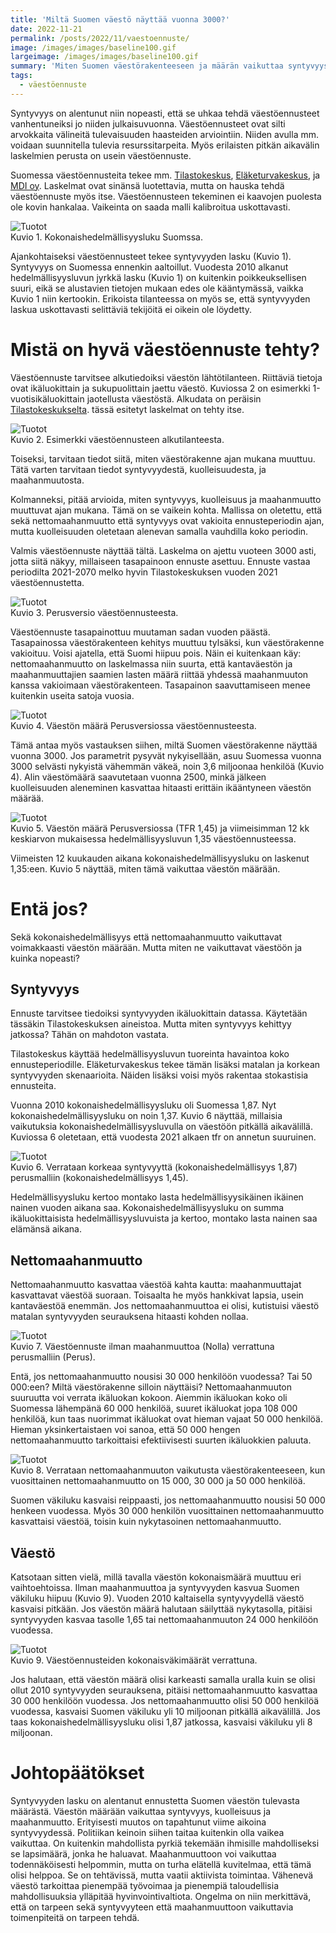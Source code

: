 ```yaml
---
title: 'Miltä Suomen väestö näyttää vuonna 3000?'
date: 2022-11-21
permalink: /posts/2022/11/vaestoennuste/
image: /images/images/baseline100.gif
largeimage: /images/images/baseline100.gif
summary: 'Miten Suomen väestörakenteeseen ja määrän vaikuttaa syntyvyys? Entä maahanmuutto? Ja millainen väestörakenne Suomessa on vuonna 3000?'
tags:
  - väestöennuste
---
```


Syntyvyys on alentunut niin nopeasti, että se uhkaa tehdä väestöennusteet vanhentuneiksi jo niiden julkaisuvuonna.
Väestöennusteet ovat silti arvokkaita välineitä tulevaisuuden haasteiden arviointiin. Niiden avulla mm. voidaan
suunnitella tulevia resurssitarpeita. Myös erilaisten pitkän aikavälin laskelmien perusta on usein väestöennuste.

Suomessa väestöennusteita tekee mm. [Tilastokeskus](https://stat.fi/tilasto/vaenn), 
[Eläketurvakeskus](https://www.etk.fi/tutkimus-tilastot-ja-ennusteet/ennustelaskelmat/pitkan-aikavalin-laskelmat/), 
ja [MDI oy](https://www.mdi.fi/ennuste2040/). Laskelmat ovat sinänsä
luotettavia, mutta on hauska tehdä väestöennuste myös itse. 
Väestöennusteen tekeminen ei kaavojen puolesta ole kovin hankalaa. Vaikeinta on saada malli
kalibroitua uskottavasti.

![Tuotot](/images/demog/tfr.png)<br>
Kuvio 1. Kokonaishedelmällisyysluku Suomssa.

Ajankohtaiseksi väestöennusteet tekee syntyvyyden lasku (Kuvio 1). Syntyvyys on Suomessa ennenkin aaltoillut.
Vuodesta 2010 alkanut hedelmällisyysluvun jyrkkä lasku (Kuvio 1) on kuitenkin poikkeuksellisen suuri, eikä
se alustavien tietojen mukaan edes ole kääntymässä, vaikka Kuvio 1 niin kertookin. Erikoista tilanteessa on 
myös se, että syntyvyyden laskua uskottavasti selittäviä tekijöitä ei oikein ole löydetty.

Mistä on hyvä väestöennuste tehty?
=====

Väestöennuste tarvitsee alkutiedoiksi väestön lähtötilanteen. Riittäviä tietoja ovat
ikäluokittain ja sukupuolittain jaettu väestö. Kuviossa 2 on esimerkki 1-vuotisikäluokittain
jaotellusta väestöstä. Alkudata on peräisin [Tilastokeskukselta](https://stat.fi/).
tässä esitetyt laskelmat on tehty itse.

![Tuotot](/images/demog/baseline_stop2022.png)<br>
Kuvio 2. Esimerkki väestöennusteen alkutilanteesta.

Toiseksi, tarvitaan tiedot siitä, miten väestörakenne ajan mukana muuttuu. Tätä varten 
tarvitaan tiedot syntyvyydestä, kuolleisuudesta, ja maahanmuutosta. 

Kolmanneksi, pitää arvioida, miten syntyvyys, kuolleisuus ja maahanmuutto muuttuvat ajan mukana.
Tämä on se vaikein kohta. Mallissa on oletettu, että sekä nettomaahanmuutto että syntyvyys 
ovat vakioita ennusteperiodin ajan, mutta kuolleisuuden oletetaan alenevan samalla vauhdilla koko periodin.

Valmis väestöennuste näyttää tältä. Laskelma on ajettu vuoteen 3000 asti, jotta siitä näkyy, millaiseen tasapainoon
ennuste asettuu. Ennuste vastaa periodilta 2021-2070 melko hyvin Tilastokeskuksen vuoden 2021 väestöennustetta.

![Tuotot](/images/demog/baseline.png)<br>
Kuvio 3. Perusversio väestöennusteesta.

Väestöennuste tasapainottuu muutaman sadan vuoden päästä. Tasapainossa väestörakenteen kehitys muuttuu tylsäksi, kun 
väestörakenne vakioituu. Voisi ajatella, että Suomi hiipuu pois. Näin ei kuitenkaan käy:
nettomaahanmuutto on laskelmassa niin suurta, että kantaväestön ja maahanmuuttajien saamien lasten määrä
riittää yhdessä maahanmuuton kanssa vakioimaan väestörakenteen. Tasapainon saavuttamiseen menee kuitenkin useita satoja vuosia.

![Tuotot](/images/demog/baselinepop.png)<br>
Kuvio 4. Väestön määrä Perusversiossa väestöennusteesta.

Tämä antaa myös vastauksen siihen, miltä Suomen väestörakenne näyttää vuonna 3000. Jos parametrit pysyvät nykyisellään,
asuu Suomessa vuonna 3000 selvästi nykyistä vähemmän väkeä, noin 3,6 miljoonaa henkilöä (Kuvio 4). Alin väestömäärä saavutetaan
vuonna 2500, minkä jälkeen kuolleisuuden aleneminen kasvattaa hitaasti erittäin ikääntyneen väestön määrää.

![Tuotot](/images/demog/popcomp135.png)<br>
Kuvio 5. Väestön määrä Perusversiossa (TFR 1,45) ja viimeisimman 12 kk keskiarvon mukaisessa hedelmällisyysluvun 1,35 väestöennusteessa.

Viimeisten 12 kuukauden aikana kokonaishedelmällisyysluku on laskenut 1,35:een. Kuvio 5
näyttää, miten tämä vaikuttaa väestön määrään.

Entä jos?
======

Sekä kokonaishedelmällisyys että nettomaahanmuutto vaikuttavat voimakkaasti väestön määrään.
Mutta miten ne vaikuttavat väestöön ja kuinka nopeasti?

Syntyvyys
-----

Ennuste tarvitsee tiedoiksi syntyvyyden ikäluokittain datassa. Käytetään tässäkin Tilastokeskuksen aineistoa.
Mutta miten syntyvyys kehittyy jatkossa? Tähän on mahdoton vastata. 

Tilastokeskus käyttää hedelmällisyysluvun tuoreinta havaintoa koko ennusteperiodille.
Eläketurvakeskus tekee tämän lisäksi matalan ja korkean syntyvyyden skenaarioita.
Näiden lisäksi voisi myös rakentaa stokastisia ennusteita. 

Vuonna 2010 kokonaishedelmällisyysluku oli Suomessa 1,87. Nyt kokonaishedelmällisyysluku on noin 1,37. Kuvio 6 näyttää, millaisia
vaikutuksia kokonaishedelmällisyysluvulla on väestöön pitkällä aikavälillä. Kuviossa 6 oletetaan, että vuodesta 2021 alkaen
tfr on annetun suuruinen.

![Tuotot](/images/demog/comp.png)<br>
Kuvio 6. Verrataan korkeaa syntyvyyttä (kokonaishedelmällisyys 1,87) perusmalliin (kokonaishedelmällisyys 1,45). 

Hedelmällisyysluku kertoo montako lasta hedelmällisyysikäinen ikäinen nainen vuoden aikana saa.
Kokonaishedelmällisyysluku on summa ikäluokittaisista hedelmällisyysluvuista ja kertoo, montako lasta 
nainen saa elämänsä aikana.

Nettomaahanmuutto
-----

Nettomaahanmuutto kasvattaa väestöä kahta kautta: maahanmuuttajat kasvattavat väestöä suoraan. Toisaalta he myös hankkivat
lapsia, usein kantaväestöä enemmän. Jos nettomaahanmuuttoa ei olisi, kutistuisi väestö matalan 
syntyvyyden seurauksena hitaasti kohden nollaa.

![Tuotot](/images/demog/compzero.png)<br>
Kuvio 7. Väestöennuste ilman maahanmuuttoa (Nolla) verrattuna perusmalliin (Perus).

Entä, jos nettomaahanmuutto nousisi 30 000 henkilöön vuodessa? Tai 50 000:een? Miltä väestörakenne silloin näyttäisi?
Nettomaahanmuuton suuruutta voi verrata ikäluokan kokoon. Aiemmin ikäluokan koko oli Suomessa lähempänä 60 000 henkilöä, suuret ikäluokat
jopa 108 000 henkilöä, kun taas nuorimmat ikäluokat ovat hieman vajaat 50 000 henkilöä.
Hieman yksinkertaistaen voi sanoa, että 50 000 hengen nettomaahanmuutto tarkoittaisi efektiivisesti
suurten ikäluokkien paluuta.

![Tuotot](/images/demog/comp2.png)<br>
Kuvio 8. Verrataan nettomaahanmuuton vaikutusta väestörakenteeseen, kun vuosittainen nettomaahanmuutto on 15 000, 30 000 ja 50 000 henkilöä.

Suomen väkiluku kasvaisi reippaasti, jos nettomaahanmuutto nousisi 50 000 henkeen vuodessa. 
Myös 30 000 henkilön vuosittainen nettomaahanmuutto kasvattaisi väestöä, toisin kuin nykytasoinen nettomaahanmuutto.

Väestö
------

Katsotaan sitten vielä, millä tavalla väestön kokonaismäärä muuttuu eri vaihtoehtoissa.
Ilman maahanmuuttoa ja syntyvyyden kasvua Suomen väkiluku hiipuu (Kuvio 9). Vuoden 2010 kaltaisella
syntyvyydellä väestö kasvaisi pitkään. Jos väestön määrä halutaan säilyttää nykytasolla, pitäisi
syntyvyyden kasvaa tasolle 1,65 tai nettomaahanmuuton 24 000 henkilöön vuodessa.

![Tuotot](/images/demog/popcomp.png)<br>
Kuvio 9. Väestöennusteiden kokonaisväkimäärät verrattuna. 

Jos halutaan, että väestön määrä olisi karkeasti samalla uralla kuin se olisi ollut 2010 syntyvyyden seurauksena, 
pitäisi nettomaahanmuutto kasvattaa 30 000 henkilöön vuodessa.
Jos nettomaahanmuutto olisi 50 000 henkilöä vuodessa, kasvaisi Suomen väkiluku yli 10 miljoonan pitkällä aikavälillä.
Jos taas kokonaishedelmällisyysluku olisi 1,87 jatkossa, kasvaisi väkiluku yli 8 miljoonan.

Johtopäätökset
=====

Syntyvyyden lasku on alentanut ennustetta Suomen väestön tulevasta määrästä. Väestön määrään
vaikuttaa syntyvyys, kuolleisuus ja maahanmuutto. Erityisesti muutos on tapahtunut viime aikoina syntyvyydessä. 
Politiikan keinoin siihen taitaa kuitenkin olla vaikea vaikuttaa. On kuitenkin mahdollista 
pyrkiä tekemään ihmisille mahdolliseksi se lapsimäärä, jonka he haluavat.
Maahanmuuttoon voi vaikuttaa todennäköisesti helpommin, mutta on turha elätellä kuvitelmaa, että tämä olisi helppoa.
Se on tehtävissä, mutta vaatii aktiivista toimintaa. Vähenevä väestö tarkoittaa pienempää työvoimaa ja pienempiä
taloudellisia mahdollisuuksia ylläpitää hyvinvointivaltiota.
Ongelma on niin merkittävä, että on tarpeen sekä syntyvyyteen että maahanmuuttoon vaikuttavia toimenpiteitä
on tarpeen tehdä.
